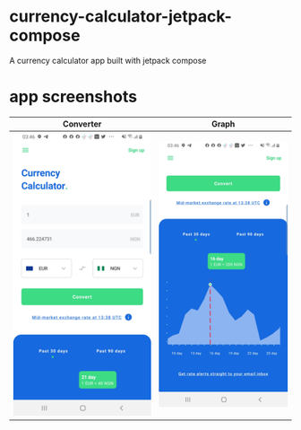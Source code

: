 # currency-calculator-jetpack-compose
A currency calculator app built with jetpack compose

# app screenshots
| Converter  | Graph      |
|------------|------------|
| ![screen two](Screenshot_20211119-034603_CurrencyCalc.jpg)    | ![Screenshot one](Screenshot_20211119-034632_CurrencyCalc.jpg)     |


